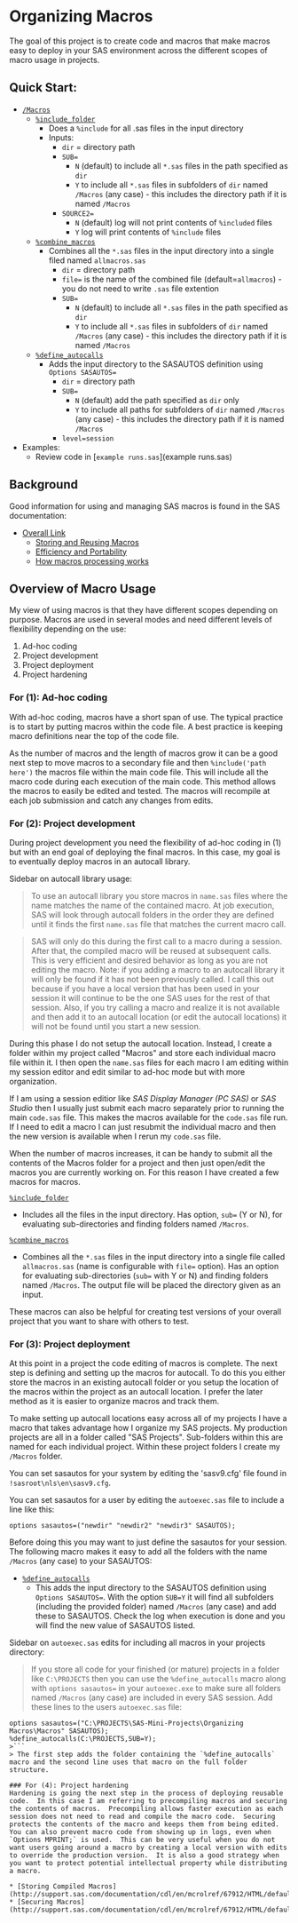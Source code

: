 # Organizing Macros
The goal of this project is to create code and macros that make macros easy to deploy in your SAS environment across the different scopes of macro usage in projects.

## Quick Start:

* [`/Macros`](./Macros)
  * [`%include_folder`](./Macros/include_folder.sas)
    * Does a `%include` for all .sas files in the input directory
    * Inputs:
      * `dir` = directory path
      * `SUB=`
        * `N` (default) to include all `*.sas` files in the path specified as `dir`
        * `Y` to include all `*.sas` files in subfolders of `dir` named `/Macros` (any case) - this includes the directory path if it is named `/Macros`
      * `SOURCE2=`
        * `N` (default) log will not print contents of `%included` files
        * `Y` log will print contents of `%include` files
  * [`%combine_macros`](./Macros/combine_macros.sas)
    * Combines all the `*.sas` files in the input directory into a single filed named `allmacros.sas`
      * `dir` = directory path
      * `file=` is the name of the combined file (default=`allmacros`) - you do not need to write `.sas` file extention
      * `SUB=`
        * `N` (default) to include all `*.sas` files in the path specified as `dir`
        * `Y` to include all `*.sas` files in subfolders of `dir` named `/Macros` (any case) - this includes the directory path if it is named `/Macros`
  * [`%define_autocalls`](./Macros/define_autocalls.sas)
    * Adds the input directory to the SASAUTOS definition using `Options SASAUTOS=`
      * `dir` = directory path
      * `SUB=`
        * `N` (default) add the path specified as `dir` only
        * `Y` to include all paths for subfolders of `dir` named `/Macros` (any case) - this includes the directory path if it is named `/Macros`
      * `level=session`
* Examples:
  * Review code in [`example runs.sas`](example runs.sas)

## Background
Good information for using and managing SAS macros is found in the SAS documentation:

* [Overall Link](https://support.sas.com/documentation/cdl/en/mcrolref/67912/HTML/default/viewer.htm#bookinfo.htm)
  * [Storing and Reusing Macros](https://support.sas.com/documentation/cdl/en/mcrolref/67912/HTML/default/viewer.htm#n01bfugbyvoyvmn1s2xghj1q1r2s.htm)
  * [Efficiency and Portability](https://support.sas.com/documentation/cdl/en/mcrolref/67912/HTML/default/viewer.htm#p04s69a9d2x7cnn1iukqe9zn4bo5.htm)
  * [How macros processing works](https://support.sas.com/documentation/cdl/en/mcrolref/67912/HTML/default/viewer.htm#p0znr2zp0ubdzjn10wmhw0y2ef1q.htm)
	
## Overview of Macro Usage
My view of using macros is that they have different scopes depending on purpose.  Macros are used in several modes and need different levels of flexibility depending on the use:

1. Ad-hoc coding
2. Project development
3. Project deployment
4. Project hardening

	
### For (1): Ad-hoc coding
With ad-hoc coding, macros have a short span of use.  The typical practice is to start by putting macros within the code file.  A best practice is keeping macro definitions near the top of the code file.
	
As the number of macros and the length of macros grow it can be a good next step to move macros to a secondary file and then `%include('path here')` the macros file within the main code file.  This will include all the macro code during each execution of the main code.  This method allows the macros to easily be edited and tested.  The macros will recompile at each job submission and catch any changes from edits.
	
### For (2): Project development
During project development you need the flexibility of ad-hoc coding in (1) but with an end goal of deploying the final macros.  In this case, my goal is to eventually deploy macros in an autocall library.

Sidebar on autocall library usage:
>To use an autocall library you store macros in `name.sas` files where the name matches the name of the contained macro.  At job execution, SAS will look through autocall folders in the order they are defined until it finds the first `name.sas` file that matches the current macro call.

>SAS will only do this during the first call to a macro during a session.  After that, the compiled macro will be reused at subsequent calls.  This is very efficient and desired behavior as long as you are not editing the macro.  Note: if you adding a macro to an autocall library it will only be found if it has not been previously called.  I call this out because if you have a local version that has been used in your session it will continue to be the one SAS uses for the rest of that session.  Also, if you try calling a macro and realize it is not available and then add it to an autocall location (or edit the autocall locations) it will not be found until you start a new session.

During this phase I do not setup the autocall location.  Instead, I create a folder within my project called "Macros" and store each individual macro file within it.  I then open the `name.sas` files for each macro I am editing within my session editor and edit similar to ad-hoc mode but with more organization. 

If I am using a session editior like *SAS Display Manager (PC SAS)* or *SAS Studio* then I usually just submit each macro separately prior to running the main `code.sas` file.  This makes the macros available for the `code.sas` file run.  If I need to edit a macro I can just resubmit the individual macro and then the new version is available when I rerun my `code.sas` file.  

When the number of macros increases, it can be handy to submit all the contents of the Macros folder for a project and then just open/edit the macros you are currently working on.  For this reason I have created a few macros for macros.

[`%include_folder`](./Macros/include_folder.sas)
* Includes all the files in the input directory.  Has option, `sub=` (Y or N),  for evaluating sub-directories and finding folders named `/Macros`.

[`%combine_macros`](./Macros/combine_macros.sas)
* Combines all the `*.sas` files in the input directory into a single file called `allmacros.sas` (name is configurable with `file=` option).  Has an option for evaluating sub-directories (`sub=` with Y or N) and finding folders named `/Macros`.  The output file will be placed the directory given as an input.

These macros can also be helpful for creating test versions of your overall project that you want to share with others to test.
	
### For (3): Project deployment
At this point in a project the code editing of macros is complete.  The next step is defining and setting up the macros for autocall.  To do this you either store the macros in an existing autocall folder or you setup the location of the macros within the project as an autocall location.  I prefer the later method as it is easier to organize macros and track them.  

To make setting up autocall locations easy across all of my projects I have a macro that takes advantage how I organize my SAS projects.  My production projects are all in a folder called "SAS Projects".  Sub-folders within this are named for each individual project.  Within these project folders I create my `/Macros` folder.  

You can set sasautos for your system by editing the 'sasv9.cfg' file found in `!sasroot\nls\en\sasv9.cfg`.

You can set sasautos for a user by editing the `autoexec.sas` file to include a line like this:

```sas
options sasautos=("newdir" "newdir2" "newdir3" SASAUTOS);
```

Before doing this you may want to just define the sasautos for your session.  The following macro makes it easy to add all the folders with the name `/Macros` (any case) to your SASAUTOS:

* [`%define_autocalls`](./Macros/define_autocalls.sas)
  * This adds the input directory to the SASAUTOS definition using `Options SASAUTOS=`.  With the option `SUB=Y` it will find all subfolders (including the provided folder) named `/Macros` (any case) and add these to SASAUTOS.  Check the log when execution is done and you will find the new value of SASAUTOS listed.

Sidebar on `autoexec.sas` edits for including all macros in your projects directory:
 >If you store all code for your finished (or mature) projects in a folder like `C:\PROJECTS` then you can use the `%define_autocalls` macro along with `options sasautos=` in your `autoexec.exe` to make sure all folders named `/Macros` (any case) are included in every SAS session.
 >Add these lines to the users `autoexec.sas` file:
 
 >
 ```sas
options sasautos=("C:\PROJECTS\SAS-Mini-Projects\Organizing Macros\Macros" SASAUTOS);
%define_autocalls(C:\PROJECTS,SUB=Y);
>```
> The first step adds the folder containing the `%define_autocalls` macro and the second line uses that macro on the full folder structure.
	
### For (4): Project hardening
Hardening is going the next step in the process of deploying reusable code.  In this case I am referring to precompiling macros and securing the contents of macros.  Precompiling allows faster execution as each session does not need to read and compile the macro code.  Securing protects the contents of the macro and keeps them from being edited.  You can also prevent macro code from showing up in logs, even when `Options MPRINT;` is used.  This can be very useful when you do not want users going around a macro by creating a local version with edits to override the production version.  It is also a good strategy when you want to protect potential intellectual property while distributing a macro.

* [Storing Compiled Macros] (http://support.sas.com/documentation/cdl/en/mcrolref/67912/HTML/default/viewer.htm#n0sjezyl65z1cpn1b6mqfo8115h2.htm)
* [Securing Macros] (http://support.sas.com/documentation/cdl/en/mcrolref/67912/HTML/default/viewer.htm#p1nypovnwon4uyn159rst8pgzqrl.htm)
